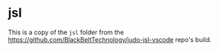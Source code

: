 # jsl

This is a copy of the `jsl` folder from the https://github.com/BlackBeltTechnology/judo-jsl-vscode repo's build.

